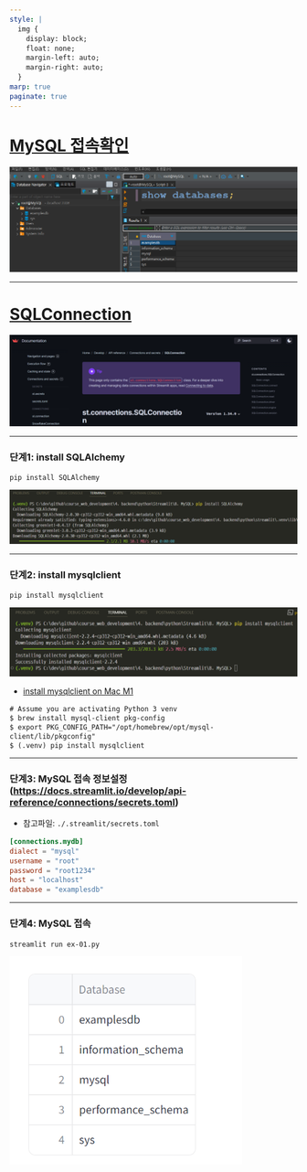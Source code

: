 ```yaml
---
style: |
  img {
    display: block;
    float: none;
    margin-left: auto;
    margin-right: auto;
  }
marp: true
paginate: true
---
```

# [MySQL 접속확인](https://github.com/good593/course_sql/tree/main) 
![alt text](./img/image.png)

---
# [SQLConnection](https://docs.streamlit.io/develop/api-reference/connections/st.connections.sqlconnection)
![alt text](./img/image-1.png)

---
### 단계1: install SQLAlchemy
```shell
pip install SQLAlchemy
```
![alt text](./img/image-2.png)

---
### 단계2: install mysqlclient
```shell
pip install mysqlclient
```
![alt text](./img/image-3.png)

- [install mysqlclient on Mac M1](https://stackoverflow.com/questions/76876823/cannot-install-mysqlclient-on-macos)
```shell
# Assume you are activating Python 3 venv
$ brew install mysql-client pkg-config
$ export PKG_CONFIG_PATH="/opt/homebrew/opt/mysql-client/lib/pkgconfig"
$ (.venv) pip install mysqlclient
```

---
### 단계3: MySQL 접속 정보설정(https://docs.streamlit.io/develop/api-reference/connections/secrets.toml)
- 참고파일: `./.streamlit/secrets.toml`
```toml
[connections.mydb]
dialect = "mysql"
username = "root"
password = "root1234"
host = "localhost"
database = "examplesdb"
```

---
### 단계4: MySQL 접속
```shell
streamlit run ex-01.py
```
![alt text](./img/image-4.png)



